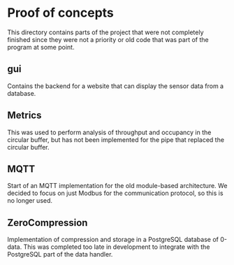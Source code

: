 # Proof of concepts

This directory contains parts of the project that were not completely finished since they were not a priority or old code that was part of the program at some point.

## gui
Contains the backend for a website that can display the sensor data from a database.

## Metrics
This was used to perform analysis of throughput and occupancy in the circular buffer, but has not been implemented for the pipe that replaced the circular buffer.

## MQTT
Start of an MQTT implementation for the old module-based architecture. We decided to focus on just Modbus for the communication protocol, so this is no longer used.

## ZeroCompression
Implementation of compression and storage in a PostgreSQL database of 0-data. This was completed too late in development to integrate with the PostgreSQL part of the data handler.
